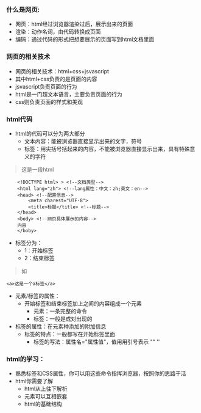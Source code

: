 ### 什么是网页:
+ 网页：html经过浏览器渲染过后，展示出来的页面
+ 渲染：动作名词，由代码转换成页面
+ 编码：通过代码的形式把想要展示的页面写到html文档里面
### 网页的相关技术
+ 网页的相关技术：html+css+jsvascript
+ 其中html+css负责的是页面的内容
+ jsvascript负责页面的行为
+ html是一门超文本语言，主要负责页面的行为
+ css则负责页面的样式和美观
### html代码
+ html的代码可以分为两大部分
  + 文本内容：能被浏览器直接显示出来的文字，符号
  + 标签：用尖括号括起来的内容，不能被浏览器直接显示出来，具有特殊意义的字符
>这是一段html
```
    <!DOCTYPE html> > <!--文档类型-->
    <html lang="zh"> <!--lang属性：中文：zh;英文：en-->
    <head> <!--配置信息-->
        <meta charest="UTF-8">
        <title>标题</title> <!--标题-->
    </head>
    <body> <!--网页具体展示的内容-->
    内容
    </boby>
```
  + 标签分为：
    + 1：开始标签
    + 2：结束标签
>如
```
<a>这是一个a标签</a>
```
+ 元素/标签的属性：
  + 开始标签和结束标签加上之间的内容组成一个元素
    + 元素：一条完整的命令
    + 标签：一般是成对出现的
+ 标签的属性：在元素种添加的附加信息
    + 标签的特点：一般都写在开始标签里面
        + 标签的写法：属性名="属性值"，值用用引号表示 "" ''
### html的学习：
+ 熟悉标签和CSS属性，你可以用这些命令指挥浏览器，按照你的思路干活
+ html你需要了解
    + html从上往下解析
    + 元素可以互相嵌套
    + html的基础结构
  